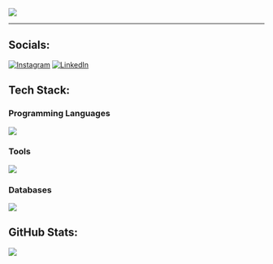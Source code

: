 [![](https://visitcount.itsvg.in/api?id=lxnar-dev&icon=0&color=7)](https://visitcount.itsvg.in)

--- 

## Socials:
[![Instagram](https://img.shields.io/badge/Instagram-%23E4405F.svg?logo=Instagram&logoColor=white)](https://instagram.com/ryanaliehh) [![LinkedIn](https://img.shields.io/badge/LinkedIn-%230077B5.svg?logo=linkedin&logoColor=white)](https://linkedin.com/in/RyanAlieh) 
## Tech Stack:

<h3 align="left"> Programming Languages</h3>
<p align="left">
  <a href="https://skillicons.dev">
    <img src="https://skillicons.dev/icons?i=javascript,html,css,typescript,go,java,python,cpp,cs,bash" />
  </a>
</p>

<h3 align="left">Tools</h3>
<p align="left">
  <a href="https://skillicons.dev">
    <img src="https://skillicons.dev/icons?i=vscode,idea,visualstudio,blender,github,netlify,vercel" />
  </a>
</p>

<h3 align="left">Databases</h3>
<p align="left">
  <a href="https://skillicons.dev">
    <img src="https://skillicons.dev/icons?i=mongo,mysql,firebase" />
  </a>
</p>

## GitHub Stats:
<!--![](https://github-readme-stats.vercel.app/api?username=ryanalieh&theme=dark&hide_border=false&include_all_commits=false&count_private=false)<br/>v-->
![](https://github-readme-streak-stats.herokuapp.com/?user=ryanalieh&theme=dark&hide_border=false)<br/>
<!--![](https://github-readme-stats.vercel.app/api/top-langs/?username=ryanalieh&theme=dark&hide_border=false&include_all_commits=false&count_private=false&layout=compact) -->

<!-- ## GitHub Trophies
![](https://github-profile-trophy.vercel.app/?username=ryanalieh&theme=alduin&no-frame=true&no-bg=true&margin-w=4) -->


